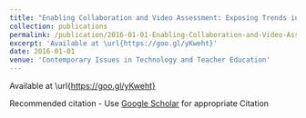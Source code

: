 ```yaml
---
title: "Enabling Collaboration and Video Assessment: Exposing Trends in Science Preservice Teachers' Assessments"
collection: publications
permalink: /publication/2016-01-01-Enabling-Collaboration-and-Video-Assessment-Exposing-Trends-in-Science-Preservice-Teachers-Assessments
excerpt: 'Available at \url{https://goo.gl/yKweht}'
date: 2016-01-01
venue: 'Contemporary Issues in Technology and Teacher Education'
---
```

Available at \url{https://goo.gl/yKweht}

Recommended citation - Use [Google Scholar](https://scholar.google.com/scholar?q=Enabling+Collaboration+and+Video+Assessment:+Exposing+Trends+in+Science+Preservice+Teachers&#x27;+Assessments) for appropriate Citation 